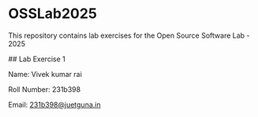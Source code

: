 # OSSLab2025

This repository contains lab exercises for the Open Source Software Lab - 2025





\## Lab Exercise 1

Name: Vivek kumar rai

Roll Number: 231b398

Email: 231b398@juetguna.in

<Solution code to part F>

